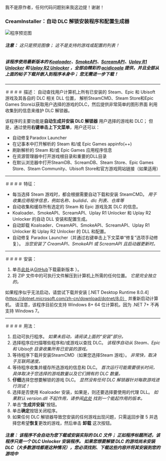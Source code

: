 我不是原作者，任何代码问题别来我这边提！谢谢！

### CreamInstaller：自动 DLC 解锁安装程序和配置生成器

![程序预览图](https://img2.imgtp.com/2024/04/28/yGVho5it.png)

###### **注意：** 这只是预览图像； 这不是支持的游戏或配置的列表！

##### 该程序使用最新版本的 [Koaloader](https://github.com/acidicoala/Koaloader)、[SmokeAPI](https://github.com/acidicoala/SmokeAPI)、[ScreamAPI]( https://github.com/acidicoala/ScreamAPI)、[Uplay R1 Unlocker](https://github.com/acidicoala/UplayR1Unlocker) 和 [Uplay R2 Unlocker](https://github.com/acidicoala/UplayR2Unlocker) ，全部由精彩的 [acidicoala](https://github.com/acidicoala) 提供，并且全部从上面的帖子下载并嵌入到程序本身中； 您无需进一步下载！
---
＃＃＃＃ 描述：
自动查找用户计算机上所有已安装的 Steam、Epic 和 Ubisoft 游戏及其各自的 DLC 相关 DLL 位置，
解析SteamCMD、Steam Store和Epic Games Store以获取用户选择的游戏的DLC，然后提供非常简单的图形界面
利用收集到的信息来维护 DLC 解锁器。

该程序的主要功能是**自动生成并安装 DLC 解锁器**
用户选择的游戏和 DLC； 但是，通过使用**右键单击上下文菜单**，用户还可以：
* 自动修复Paradox Launcher
* 在记事本中打开解析的 Steam 和/或 Epic Games appinfo(++)
* 刷新解析的 Steam 和/或 Epic Games 应用程序信息
* 在资源管理器中打开游戏根目录和重要的DLL目录
* 在默认浏览器中打开SteamDB、ScreamDB、Steam Store、Epic Games Store、Steam Community、Ubisoft Store和官方游戏网站链接（如果适用）

---
＃＃＃＃ 特征：
* 每当选择 Steam 游戏时，都会根据需要自动下载和安装 SteamCMD。 *用于收集应用程序信息，例如名称、buildid、dlc 列表、仓库等*
* 自动收集和缓存所有选定的 Steam 和 Epic 游戏及其 DLC 的信息。
* Koaloader、SmokeAPI、ScreamAPI、Uplay R1 Unlocker 和 Uplay R2 Unlocker 的自动 DLL 安装和配置生成。
* 自动卸载 Koaloader、CreamAPI、SmokeAPI、ScreamAPI、Uplay R1 Unlocker 和 Uplay R2 Unlocker 的 DLL 和配置。
* 自动修复 Paradox Launcher（并通过右键单击上下文菜单“修复”选项手动修复）。 *当您安装了 CreamAPI、SmokeAPI 或 ScreamAPI 且启动器更新时。*

---
＃＃＃＃ 安装：
1. 单击[此处](https://github.com/lengkonglovelife/CreamInstaller-CHS/releases/tag/release)从[GitHub](https://github.com/lengkonglovelife/CreamInstaller-CHS)下载最新版本 ）。
2. 将 ZIP 文件中的可执行文件解压到计算机上所需的任何位置。 *它是完全独立的。*

如果程序似乎无法启动，请尝试下载并安装 [.NET Desktop Runtime 8.0.4](https://dotnet.microsoft.com/zh-cn/download/dotnet/8.0）
并重新启动计算机。 请注意，该程序目前仅支持 Windows 8+ 64 位计算机，因为 .NET 7+ 不再支持 Windows 7。

---
＃＃＃＃ 用法：
1. 启动可执行程序。 *如果未启动，请阅读上面的“安装”部分。*
2. 选择程序应扫描哪些程序和/或游戏以查找 DLC。 *该程序自动从 Steam、Epic 和 Ubisoft 目录收集所有已安装的游戏。*
3. 等待程序下载并安装SteamCMD（如果您选择Steam 游戏）。 *非常快，取决于互联网速度。*
4. 等待程序收集并缓存所选游戏的信息和 DLC。 *首次运行可能需要很长时间，具体取决于您选择的游戏数量以及它们拥有的 DLC 数量。*
5. **仔细**选择您想要解锁的游戏 DLC。 *显然没有任何 DLC 解锁器针对每款游戏进行测试！*
6. 选择是否使用 Koaloader 安装，如果是，则还要选择要使用的代理 DLL。 *如果默认 version.dll 不起作用，请参阅[此处](https://cs.rin.ru/forum/viewtopic.php?p=2552172#p2552172) 找到一个能起作用的版本。*
7. 单击“**生成并安装**”按钮。
8. 单击**确定**按钮关闭程序。
9. 如果任何 DLC 解锁器导致您安装的任何游戏出现问题，只需返回步骤 5 并选择您希望**恢复**更改的游戏，然后单击 **卸载** 这次按钮。

##### **注意：** 该程序不会自动为您下载或安装实际的 DLC 文件； 正如程序标题所述，该程序只是一个 *DLC Unlocker* 安装程序。 如果您想要解锁 DLC 的游戏尚未安装 DLC（大多数游戏都是这种情况），您必须找到、下载这些内容并将其安装到您的游戏中
